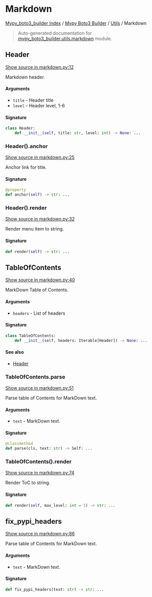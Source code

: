 # Markdown

[Mypy_boto3_builder Index](../../README.md#mypy_boto3_builder-index) /
[Mypy Boto3 Builder](../index.md#mypy-boto3-builder) /
[Utils](./index.md#utils) /
Markdown

> Auto-generated documentation for [mypy_boto3_builder.utils.markdown](https://github.com/youtype/mypy_boto3_builder/blob/main/mypy_boto3_builder/utils/markdown.py) module.

## Header

[Show source in markdown.py:12](https://github.com/youtype/mypy_boto3_builder/blob/main/mypy_boto3_builder/utils/markdown.py#L12)

Markdown header.

#### Arguments

- `title` - Header title
- `level` - Header level, 1-6

#### Signature

```python
class Header:
    def __init__(self, title: str, level: int) -> None: ...
```

### Header().anchor

[Show source in markdown.py:25](https://github.com/youtype/mypy_boto3_builder/blob/main/mypy_boto3_builder/utils/markdown.py#L25)

Anchor link for title.

#### Signature

```python
@property
def anchor(self) -> str: ...
```

### Header().render

[Show source in markdown.py:32](https://github.com/youtype/mypy_boto3_builder/blob/main/mypy_boto3_builder/utils/markdown.py#L32)

Render menu item to string.

#### Signature

```python
def render(self) -> str: ...
```



## TableOfContents

[Show source in markdown.py:40](https://github.com/youtype/mypy_boto3_builder/blob/main/mypy_boto3_builder/utils/markdown.py#L40)

MarkDown Table of Contents.

#### Arguments

- `headers` - List of headers

#### Signature

```python
class TableOfContents:
    def __init__(self, headers: Iterable[Header]) -> None: ...
```

#### See also

- [Header](#header)

### TableOfContents.parse

[Show source in markdown.py:51](https://github.com/youtype/mypy_boto3_builder/blob/main/mypy_boto3_builder/utils/markdown.py#L51)

Parse table of Contents for MarkDown text.

#### Arguments

- `text` - MarkDown text.

#### Signature

```python
@classmethod
def parse(cls, text: str) -> Self: ...
```

### TableOfContents().render

[Show source in markdown.py:74](https://github.com/youtype/mypy_boto3_builder/blob/main/mypy_boto3_builder/utils/markdown.py#L74)

Render ToC to string.

#### Signature

```python
def render(self, max_level: int = 3) -> str: ...
```



## fix_pypi_headers

[Show source in markdown.py:86](https://github.com/youtype/mypy_boto3_builder/blob/main/mypy_boto3_builder/utils/markdown.py#L86)

Parse table of Contents for MarkDown text.

#### Arguments

- `text` - MarkDown text.

#### Signature

```python
def fix_pypi_headers(text: str) -> str: ...
```
